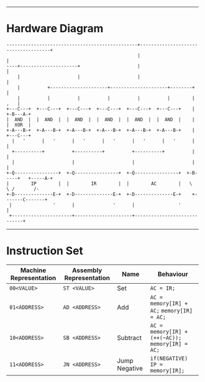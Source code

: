 --------

# Hardware Diagram

```
------------------------------------------------+-------------------------------------+
                                                |                                     |
----+---------------------+                     |                                     |
    |                     |                     |                                     |
    |          +---------------------+---------------------+--------+                 |
    |          |          |          |          |          |        |             ,   |
+---C---+  +---C---+  +---C---+  +---C---+  +---C---+  +---C---+    |           +-B---A-+
|  AND  |  |  AND  |  |  AND  |  |  AND  |  |  AND  |  |  AND  |    |           |  XOR  |
+-A---B-+  +-A---B-+  +-A---B-+  +-A---B-+  +-A---B-+  +-A---B-+    |           +---C---+
  |   '      |   '      |   '      |   '      |   '      |   '      |               |
  +----------+          +----------+          +----------+          |               |
  |                     |                     |                     |               |
+-Q----------------+  +-Q----------------+  +-Q----------------+  +-B-----+   +-----A-+
|        IP        |  |        IR        |  |        AC        |   \       \ /       /-
+-D--------------E-+  +-D--------------E-+  +-D--------------E-+    +-------C-------+
 |               '      |              '      |                '            |
 +----------------------+---------------------+-----------------------------+
```

--------

# Instruction Set

Machine Representation|Assembly Representation| Name         |Behaviour
----------------------|-----------------------|--------------|----------------------------------------------------------------------------------------------------------
```00<VALUE>```       |```ST <VALUE>```       |Set           |```AC = IR;```
```01<ADDRESS>```     |```AD <ADDRESS>```     |Add           |```AC = memory[IR] + AC;``` ```memory[IR] = AC;```
```10<ADDRESS>```     |```SB <ADDRESS>```     |Subtract      |```AC = memory[IR] + (++(~AC));``` ```memory[IR] = AC;```
```11<ADDRESS>```     |```JN <ADDRESS>```     |Jump Negative |```if(NEGATIVE) IP = memory[IR];```
